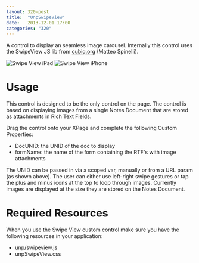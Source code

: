 ```yaml
---
layout: 320-post
title:  "UnpSwipeView"
date:   2013-12-01 17:00
categories: "320"
---
```


A control to display an seamless image carousel. Internally this control uses the SwipeView JS lib from [cubiq.org](http://cubiq.org/swipeview) (Matteo Spinelli).

![Swipe View iPad](http://teamstudio.s3.amazonaws.com/images/swipeview-ipad.png)
![Swipe View iPhone](http://teamstudio.s3.amazonaws.com/images/swipeview-iphone.png)

# Usage
This control is designed to be the only control on the page. The control is based on displaying images from a single Notes Document that are stored as attachments in Rich Text Fields.

Drag the control onto your XPage and complete the following Custom Properties:
* DocUNID: the UNID of the doc to display
* formName: the name of the form containing the RTF's with image attachments 

<script src="https://gist.github.com/whitemx/7528007.js"></script>

The UNID can be passed in via a scoped var, manually or from a URL param (as shown above).
The user can either use left-right swipe gestures or tap the plus and minus icons at the top to loop through images. Currently images are displayed at the size they are stored on the Notes Document.

# Required Resources
When you use the Swipe View custom control make sure you have the following resources in your application:
* unp/swipeview.js
* unpSwipeView.css
